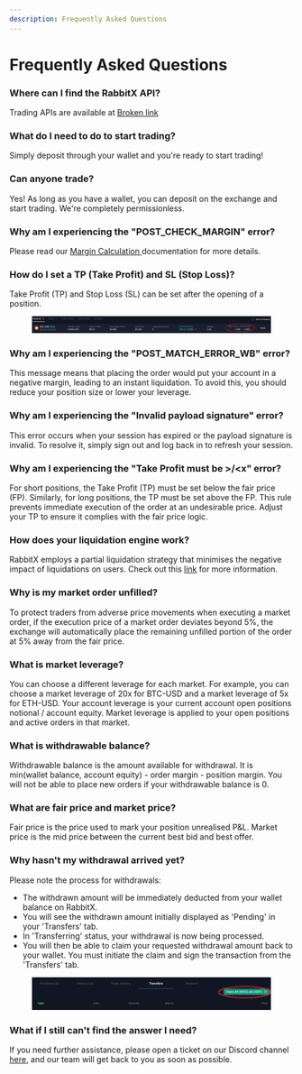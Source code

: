 ```yaml
---
description: Frequently Asked Questions
---
```


# Frequently Asked Questions

### Where can I find the RabbitX API?

Trading APIs are available at [Broken link](broken-reference "mention")

### What do I need to do to start trading?

Simply deposit through your wallet and you're ready to start trading!

### Can anyone trade?

Yes! As long as you have a wallet, you can deposit on the exchange and start trading. We're completely permissionless.

### Why am I experiencing the "POST\_CHECK\_MARGIN" error?

Please read our [Margin Calculation ](margin-calculation.md#faq-why-cant-i-close-my-position-and-i-see-a-post-match-error)documentation for more details.

### How do I set a TP (Take Profit) and SL (Stop Loss)?

Take Profit (TP) and Stop Loss (SL) can be set after the opening of a position.

<figure><img src=".gitbook/assets/Screenshot 2025-01-14 at 16.58.26.png" alt=""><figcaption></figcaption></figure>

### Why am I experiencing the "POST\_MATCH\_ERROR\_WB" error?

This message means that placing the order would put your account in a negative margin, leading to an instant liquidation. To avoid this, you should reduce your position size or lower your leverage.

### Why am I experiencing the "Invalid payload signature" error?

This error occurs when your session has expired or the payload signature is invalid. To resolve it, simply sign out and log back in to refresh your session.

### Why am I experiencing the "Take Profit must be >/\<x" error?

For short positions, the Take Profit (TP) must be set below the fair price (FP). Similarly, for long positions, the TP must be set above the FP. This rule prevents immediate execution of the order at an undesirable price. Adjust your TP to ensure it complies with the fair price logic.

### How does your liquidation engine work?

RabbitX employs a partial liquidation strategy that minimises the negative impact of liquidations on users. Check out this [link](liquidations.md) for more information.

### Why is my market order unfilled?

To protect traders from adverse price movements when executing a market order, if the execution price of a market order deviates beyond 5%, the exchange will automatically place the remaining unfilled portion of the order at 5% away from the fair price.

### What is market leverage?

You can choose a different leverage for each market. For example, you can choose a market leverage of 20x for BTC-USD and a market leverage of 5x for ETH-USD. Your account leverage is your current account open positions notional / account equity. Market leverage is applied to your open positions and active orders in that market.

### What is withdrawable balance?

Withdrawable balance is the amount available for withdrawal. It is min(wallet balance, account equity) - order margin - position margin. You will not be able to place new orders if your withdrawable balance is 0.

### What are fair price and market price?

Fair price is the price used to mark your position unrealised P\&L. Market price is the mid price between the current best bid and best offer.

### Why hasn't my withdrawal arrived yet?

Please note the process for withdrawals:

* The withdrawn amount will be immediately deducted from your wallet balance on RabbitX.
* You will see the withdrawn amount initially displayed as 'Pending' in your 'Transfers' tab.
* In 'Transferring' status, your withdrawal is now being processed.
* You will then be able to claim your requested withdrawal amount back to your wallet. You must initiate the claim and sign the transaction from the 'Transfers' tab.

<figure><img src=".gitbook/assets/image (4) (2).png" alt=""><figcaption></figcaption></figure>

### What if I still can't find the answer I need?

If you need further assistance, please open a ticket on our Discord channel [here](https://discord.com/invite/rabbitx), and our team will get back to you as soon as possible.

